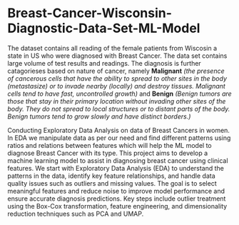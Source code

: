 # Breast-Cancer-Wisconsin-Diagnostic-Data-Set-ML-Model
The dataset contains all reading of the female patients from Wiscosin a state in US who were diagnosed with Breast Cancer. The data set contains large volume of test results and readings. The diagnosis is further catagorieses based on nature of cancer, namely **Malignant** *(the presence of cancerous cells that have the ability to spread to other sites in the body (metastasize) or to invade nearby (locally) and destroy tissues. Malignant cells tend to have fast, uncontrolled growth)* and **Benign** *(Benign tumors are those that stay in their primary location without invading other sites of the body. They do not spread to local structures or to distant parts of the body. Benign tumors tend to grow slowly and have distinct borders.)*  

Conducting Exploratory Data Analysis on data of Breast Cancers in women. In EDA we manipulate data as per our need and find different patterns using ratios and relations between features which will help the ML model to diagnose Breast Cancer with its type.
This project aims to develop a machine learning model to assist in diagnosing breast cancer using clinical features. We start with Exploratory Data Analysis (EDA) to understand the patterns in the data, identify key feature relationships, and handle data quality issues such as outliers and missing values. The goal is to select meaningful features and reduce noise to improve model performance and ensure accurate diagnosis predictions. Key steps include outlier treatment using the Box-Cox transformation, feature engineering, and dimensionality reduction techniques such as PCA and UMAP.
